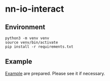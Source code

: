 # nn-io-interact

## Environment

```shell
python3 -m venv venv
source venv/bin/activate
pip install -r requirements.txt
```

## Example

[Example](./examples/README.md) are prepared. Please see it if necessary.
